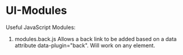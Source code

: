 UI-Modules
==========

Useful JavaScript Modules:

1. modules.back.js
Allows a back link to be added based on a data attribute data-plugin="back".  Will work on any element.